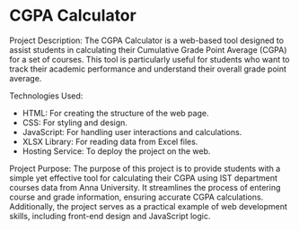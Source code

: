 # CGPA Calculator 

Project Description:
The CGPA Calculator is a web-based tool designed to assist students in calculating their Cumulative Grade Point Average (CGPA) for a set of courses. This tool is particularly useful for students who want to track their academic performance and understand their overall grade point average.

Technologies Used:
- HTML: For creating the structure of the web page.
- CSS: For styling and design.
- JavaScript: For handling user interactions and calculations.
- XLSX Library: For reading data from Excel files.
- Hosting Service: To deploy the project on the web.

Project Purpose:
The purpose of this project is to provide students with a simple yet effective tool for calculating their CGPA using IST department courses data from Anna University. It streamlines the process of entering course and grade information, ensuring accurate CGPA calculations. Additionally, the project serves as a practical example of web development skills, including front-end design and JavaScript logic.
